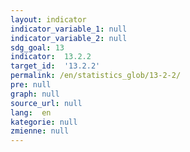 ```yaml
---
layout: indicator
indicator_variable_1: null
indicator_variable_2: null
sdg_goal: 13
indicator:  13.2.2
target_id:  '13.2.2'
permalink: /en/statistics_glob/13-2-2/
pre: null
graph: null
source_url: null
lang:  en
kategorie: null
zmienne: null
---
```

